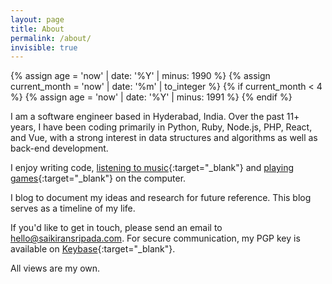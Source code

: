 ```yaml
---
layout: page
title: About
permalink: /about/
invisible: true
---
```


<div class = "page-wrapper" markdown="1">
{% assign age = 'now' | date: '%Y' | minus: 1990 %}
{% assign current_month = 'now' | date: '%m' | to_integer %}
{% if current_month < 4 %}
    {% assign age = 'now' | date: '%Y' | minus: 1991 %}
{% endif %}

I am a software engineer based in Hyderabad, India. Over the past 11+ years, I have been coding primarily in Python, Ruby, Node.js, PHP, React, and Vue, with a strong interest in data structures and algorithms as well as back-end development.

I enjoy writing code, [listening to music](https://www.last.fm/user/thephpguy){:target="_blank"} and [playing games](https://steamcommunity.com/id/saikiransripada){:target="_blank"} on the computer.

I blog to document my ideas and research for future reference. This blog serves as a timeline of my life.

If you'd like to get in touch, please send an email to [hello@saikiransripada.com](mailto:hello@saikiransripada.com). For secure communication, my PGP key is available on [Keybase](https://keybase.io/saikiransripada){:target="_blank"}.

All views are my own.
</div>